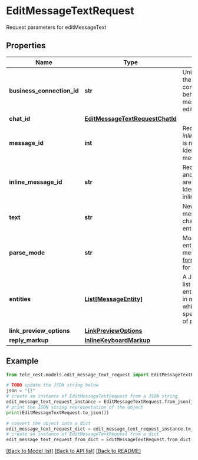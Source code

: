 # EditMessageTextRequest

Request parameters for editMessageText

## Properties

Name | Type | Description | Notes
------------ | ------------- | ------------- | -------------
**business_connection_id** | **str** | Unique identifier of the business connection on behalf of which the message to be edited was sent | [optional] 
**chat_id** | [**EditMessageTextRequestChatId**](EditMessageTextRequestChatId.md) |  | [optional] 
**message_id** | **int** | Required if *inline\\_message\\_id* is not specified. Identifier of the message to edit | [optional] 
**inline_message_id** | **str** | Required if *chat\\_id* and *message\\_id* are not specified. Identifier of the inline message | [optional] 
**text** | **str** | New text of the message, 1-4096 characters after entities parsing | 
**parse_mode** | **str** | Mode for parsing entities in the message text. See [formatting options](https://core.telegram.org/bots/api/#formatting-options) for more details. | [optional] 
**entities** | [**List[MessageEntity]**](MessageEntity.md) | A JSON-serialized list of special entities that appear in message text, which can be specified instead of *parse\\_mode* | [optional] 
**link_preview_options** | [**LinkPreviewOptions**](LinkPreviewOptions.md) |  | [optional] 
**reply_markup** | [**InlineKeyboardMarkup**](InlineKeyboardMarkup.md) |  | [optional] 

## Example

```python
from tele_rest.models.edit_message_text_request import EditMessageTextRequest

# TODO update the JSON string below
json = "{}"
# create an instance of EditMessageTextRequest from a JSON string
edit_message_text_request_instance = EditMessageTextRequest.from_json(json)
# print the JSON string representation of the object
print(EditMessageTextRequest.to_json())

# convert the object into a dict
edit_message_text_request_dict = edit_message_text_request_instance.to_dict()
# create an instance of EditMessageTextRequest from a dict
edit_message_text_request_from_dict = EditMessageTextRequest.from_dict(edit_message_text_request_dict)
```
[[Back to Model list]](../README.md#documentation-for-models) [[Back to API list]](../README.md#documentation-for-api-endpoints) [[Back to README]](../README.md)


